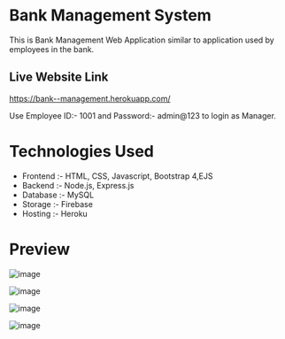 # Bank Management System
This is Bank Management Web Application similar to application used by employees in the bank.
## Live Website Link
https://bank--management.herokuapp.com/

Use Employee ID:- 1001 and Password:- admin@123 to login as Manager.

# Technologies Used
* Frontend :- HTML, CSS, Javascript, Bootstrap 4,EJS
* Backend :- Node.js, Express.js
* Database :- MySQL
* Storage :- Firebase
* Hosting :- Heroku


# Preview
![image](https://i.ibb.co/4STBy1Q/Screenshot-128.png)


![image](https://i.ibb.co/M56nVyN/Screenshot-163.png)


![image](https://i.ibb.co/mX7mNzj/Screenshot-164.png)


![image](https://i.ibb.co/s5G0drv/Screenshot-165.png)
